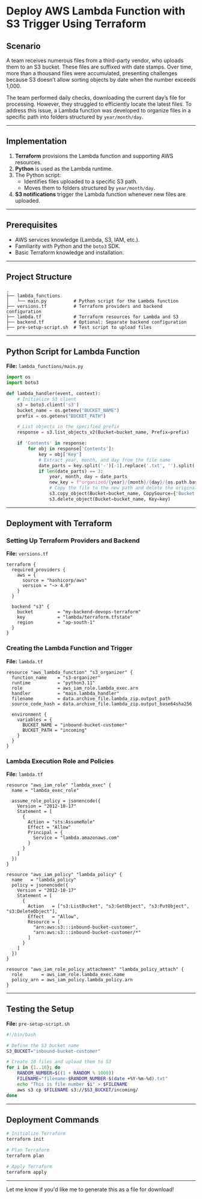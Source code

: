 # Deploy AWS Lambda Function with S3 Trigger Using Terraform

## Scenario
A team receives numerous files from a third-party vendor, who uploads them to an S3 bucket. These files are suffixed with date stamps. Over time, more than a thousand files were accumulated, presenting challenges because S3 doesn’t allow sorting objects by date when the number exceeds 1,000.

The team performed daily checks, downloading the current day’s file for processing. However, they struggled to efficiently locate the latest files. To address this issue, a Lambda function was developed to organize files in a specific path into folders structured by `year/month/day`.

---

## Implementation
1. **Terraform** provisions the Lambda function and supporting AWS resources.
2. **Python** is used as the Lambda runtime.
3. The Python script:
   - Identifies files uploaded to a specific S3 path.
   - Moves them to folders structured by `year/month/day`.
4. **S3 notifications** trigger the Lambda function whenever new files are uploaded.

---

## Prerequisites
- AWS services knowledge (Lambda, S3, IAM, etc.).
- Familiarity with Python and the `boto3` SDK.
- Basic Terraform knowledge and installation.

---

## Project Structure
```plaintext
.
├── lambda_functions
│   └── main.py          # Python script for the Lambda function
├── versions.tf          # Terraform providers and backend configuration
├── lambda.tf            # Terraform resources for Lambda and S3
├── backend.tf           # Optional: Separate backend configuration
├── pre-setup-script.sh  # Test script to upload files
```

---

## Python Script for Lambda Function

**File:** `lambda_functions/main.py`
```python
import os
import boto3

def lambda_handler(event, context):
    # Initialize S3 client
    s3 = boto3.client('s3')
    bucket_name = os.getenv("BUCKET_NAME")
    prefix = os.getenv("BUCKET_PATH")

    # List objects in the specified prefix
    response = s3.list_objects_v2(Bucket=bucket_name, Prefix=prefix)

    if 'Contents' in response:
        for obj in response['Contents']:
            key = obj['Key']
            # Extract year, month, and day from the file name
            date_parts = key.split('-')[-1].replace('.txt', '').split('/')
            if len(date_parts) == 3:
                year, month, day = date_parts
                new_key = f"organized/{year}/{month}/{day}/{os.path.basename(key)}"
                # Copy the file to the new path and delete the original
                s3.copy_object(Bucket=bucket_name, CopySource={'Bucket': bucket_name, 'Key': key}, Key=new_key)
                s3.delete_object(Bucket=bucket_name, Key=key)
```

---

## Deployment with Terraform

### Setting Up Terraform Providers and Backend
**File:** `versions.tf`
```hcl
terraform {
  required_providers {
    aws = {
      source = "hashicorp/aws"
      version = "~> 4.0"
    }
  }

  backend "s3" {
    bucket         = "my-backend-devops-terraform"
    key            = "lambda/terraform.tfstate"
    region         = "ap-south-1"
  }
}
```

### Creating the Lambda Function and Trigger
**File:** `lambda.tf`
```hcl
resource "aws_lambda_function" "s3_organizer" {
  function_name    = "s3-organizer"
  runtime          = "python3.11"
  role             = aws_iam_role.lambda_exec.arn
  handler          = "main.lambda_handler"
  filename         = data.archive_file.lambda_zip.output_path
  source_code_hash = data.archive_file.lambda_zip.output_base64sha256

  environment {
    variables = {
      BUCKET_NAME = "inbound-bucket-customer"
      BUCKET_PATH = "incoming"
    }
  }
}
```

### Lambda Execution Role and Policies
**File:** `lambda.tf`
```hcl
resource "aws_iam_role" "lambda_exec" {
  name = "lambda_exec_role"

  assume_role_policy = jsonencode({
    Version = "2012-10-17"
    Statement = [
      {
        Action = "sts:AssumeRole"
        Effect = "Allow"
        Principal = {
          Service = "lambda.amazonaws.com"
        }
      }
    ]
  })
}

resource "aws_iam_policy" "lambda_policy" {
  name   = "lambda_policy"
  policy = jsonencode({
    Version = "2012-10-17"
    Statement = [
      {
        Action   = ["s3:ListBucket", "s3:GetObject", "s3:PutObject", "s3:DeleteObject"],
        Effect   = "Allow",
        Resource = [
          "arn:aws:s3:::inbound-bucket-customer",
          "arn:aws:s3:::inbound-bucket-customer/*"
        ]
      }
    ]
  })
}

resource "aws_iam_role_policy_attachment" "lambda_policy_attach" {
  role       = aws_iam_role.lambda_exec.name
  policy_arn = aws_iam_policy.lambda_policy.arn
}
```

---

## Testing the Setup
**File:** `pre-setup-script.sh`
```bash
#!/bin/bash

# Define the S3 bucket name
S3_BUCKET="inbound-bucket-customer"

# Create 10 files and upload them to S3
for i in {1..10}; do
    RANDOM_NUMBER=$((1 + RANDOM % 1000))
    FILENAME="filename-$RANDOM_NUMBER-$(date +%Y-%m-%d).txt"
    echo "This is file number $i" > $FILENAME
    aws s3 cp $FILENAME s3://$S3_BUCKET/incoming/
done
```

---

## Deployment Commands
```bash
# Initialize Terraform
terraform init

# Plan Terraform
terraform plan

# Apply Terraform
terraform apply
```
---

Let me know if you'd like me to generate this as a file for download!
